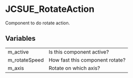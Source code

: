 # JCSUE_RotateAction

Component to do rotate action.


## Variables

<table>
  <tr>
    <td>m_active</td>
    <td>Is this component active?</td>
  </tr>
  <tr>
    <td>m_rotateSpeed</td>
    <td>How fast this component rotate?</td>
  </tr>
  <tr>
    <td>m_axis</td>
    <td>Rotate on which axis?</td>
  </tr>
</table>
